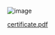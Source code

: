 
![image](https://user-images.githubusercontent.com/106307755/225658120-da712d5c-77f3-452a-8f8e-f0e3d01a49e7.png)

[certificate.pdf](https://github.com/MargaritkaM/certificate/files/10992268/certificate.pdf)
